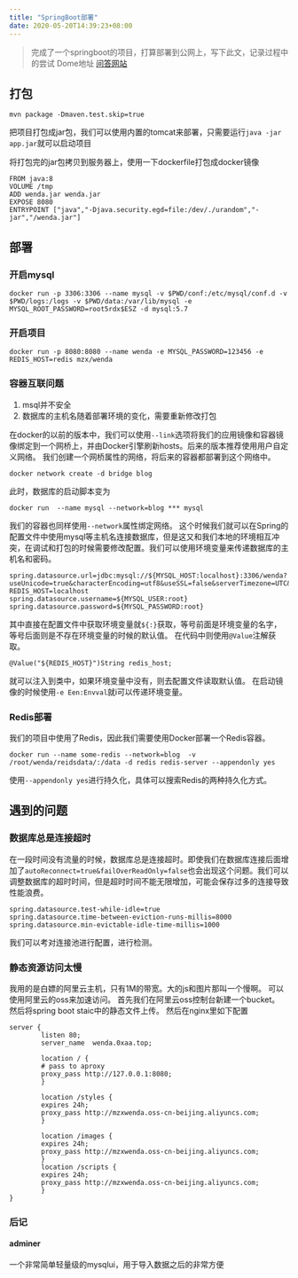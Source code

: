 ```yaml
---
title: "SpringBoot部署"
date: 2020-05-20T14:39:23+08:00
---
```


> 完成了一个springboot的项目，打算部署到公网上，写下此文，记录过程中的尝试 
> Dome地址 [问答网站](http://wenda.0xaa.top)
## 打包
```shell
mvn package -Dmaven.test.skip=true
```
把项目打包成jar包，我们可以使用内置的tomcat来部署，只需要运行`java -jar app.jar`就可以启动项目

将打包完的jar包拷贝到服务器上，使用一下dockerfile打包成docker镜像
```
FROM java:8
VOLUME /tmp
ADD wenda.jar wenda.jar
EXPOSE 8080
ENTRYPOINT ["java","-Djava.security.egd=file:/dev/./urandom","-jar","/wenda.jar"]

```
## 部署
### 开启mysql

```shell
docker run -p 3306:3306 --name mysql -v $PWD/conf:/etc/mysql/conf.d -v $PWD/logs:/logs -v $PWD/data:/var/lib/mysql -e MYSQL_ROOT_PASSWORD=root5rdx$ESZ -d mysql:5.7
```

### 开启项目
```shell
docker run -p 8080:8080 --name wenda -e MYSQL_PASSWORD=123456 -e REDIS_HOST=redis mzx/wenda
```
### 容器互联问题
1. msql并不安全
2. 数据库的主机名随着部署环境的变化，需要重新修改打包

在docker的以前的版本中，我们可以使用`--link`选项将我们的应用镜像和容器镜像绑定到一个网桥上，并由Docker引擎刷新hosts。后来的版本推荐使用用户自定义网络。
我们创建一个网桥属性的网络，将后来的容器都部署到这个网络中。

```shell
docker network create -d bridge blog
```
此时，数据库的启动脚本变为
```shell
docker run  --name mysql --network=blog *** mysql
```
我们的容器也同样使用`--network`属性绑定网络。
这个时候我们就可以在Spring的配置文件中使用mysql等主机名连接数据库，但是这又和我们本地的环境相互冲突，在调试和打包的时候需要修改配置。我们可以使用环境变量来传递数据库的主机名和密码。

```
spring.datasource.url=jdbc:mysql://${MYSQL_HOST:localhost}:3306/wenda?useUnicode=true&characterEncoding=utf8&useSSL=false&serverTimezone=UTC&autoReconnect=true&failOverReadOnly=false
REDIS_HOST=localhost
spring.datasource.username=${MYSQL_USER:root}
spring.datasource.password=${MYSQL_PASSWORD:root}
```
其中直接在配置文件中获取环境变量就`${:}`获取，等号前面是环境变量的名字，等号后面则是不存在环境变量的时候的默认值。
在代码中则使用`@Value`注解获取。
```
@Value("${REDIS_HOST}")String redis_host;
```
就可以注入到类中，如果环境变量中没有，则去配置文件读取默认值。
在启动镜像的时候使用`-e Een:Envval`就i可以传递环境变量。
### Redis部署
我们的项目中使用了Redis，因此我们需要使用Docker部署一个Redis容器。
```shell
docker run --name some-redis --network=blog  -v /root/wenda/reidsdata/:/data -d redis redis-server --appendonly yes
```
使用`--appendonly yes`进行持久化，具体可以搜索Redis的两种持久化方式。

## 遇到的问题

### 数据库总是连接超时
在一段时间没有流量的时候，数据库总是连接超时。即使我们在数据库连接后面增加了`autoReconnect=true&failOverReadOnly=false`也会出现这个问题。我们可以调整数据库的超时时间，但是超时时间不能无限增加，可能会保存过多的连接导致性能浪费。
```
spring.datasource.test-while-idle=true
spring.datasource.time-between-eviction-runs-millis=8000
spring.datasource.min-evictable-idle-time-millis=1000
```
我们可以考对连接池进行配置，进行检测。

### 静态资源访问太慢
我用的是白嫖的阿里云主机，只有1M的带宽。大的js和图片那叫一个慢啊。
可以使用阿里云的oss来加速访问。
首先我们在阿里云oss控制台新建一个bucket。
然后将spring boot staic中的静态文件上传。
然后在nginx里如下配置

```
server {
        listen 80;
        server_name  wenda.0xaa.top;

        location / {
        # pass to aproxy
        proxy_pass http://127.0.0.1:8080;
        }

        location /styles {
        expires 24h;
        proxy_pass http://mzxwenda.oss-cn-beijing.aliyuncs.com;
        }

        location /images {
        expires 24h;
        proxy_pass http://mzxwenda.oss-cn-beijing.aliyuncs.com;
        }
        location /scripts {
        expires 24h;
        proxy_pass http://mzxwenda.oss-cn-beijing.aliyuncs.com;
        }
}
```

### 后记

#### adminer

一个非常简单轻量级的mysqlui，用于导入数据之后的非常方便